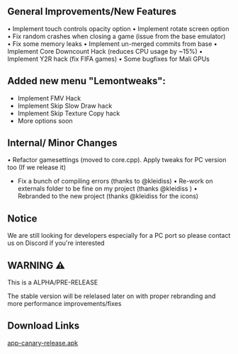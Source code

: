 ## General Improvements/New Features 

• Implement touch controls opacity option
• Implement rotate screen option
• Fix random crashes when closing a game (issue from the base emulator)
• Fix some memory leaks
• Implement un-merged commits from base
• Implement Core Downcount Hack (reduces CPU usage by ~15%)
• Implement Y2R hack (fix FIFA games)
• Some bugfixes for Mali GPUs

## Added new menu "Lemontweaks":
 - Implement FMV Hack
 - Implement Skip Slow Draw hack
 - Implement Skip Texture Copy hack
 - More options soon

## Internal/ Minor Changes

• Refactor gamesettings (moved to core.cpp). Apply tweaks for PC version too (If we release it)
- Fix a bunch of compiling errors (thanks to @kleidiss)
• Re-work on externals folder to be fine on my project (thanks @kleidiss )
• Rebranded to the new project (thanks @kleidiss  for the icons)

## Notice

We are still looking for developers especially for a PC port so please contact us on Discord if you're interested

## WARNING ⚠️

This is a ALPHA/PRE-RELEASE 

The stable version  will be relelased later on with proper rebranding and more performance improvements/fixes

## Download Links
[app-canary-release.apk](https://github.com/Gamer64ytb/Lemonade/releases/download/Alpha/app-canary-release.apk)
